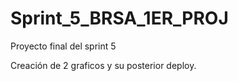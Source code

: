 # Sprint_5_BRSA_1ER_PROJ
Proyecto final del sprint 5 

Creación de 2 graficos y su posterior deploy.